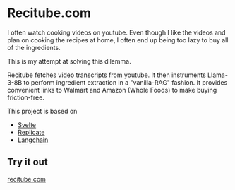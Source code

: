 # Recitube.com
I often watch cooking videos on youtube.
Even though I like the videos and plan on cooking the recipes at home, I often end up being too lazy to buy all of the ingredients.

This is my attempt at solving this dilemma.

Recitube fetches video transcripts from youtube.
It then instruments Llama-3-8B to perform ingredient extraction in a "vanilla-RAG" fashion.
It provides convenient links to Walmart and Amazon (Whole Foods) to make buying friction-free.

This project is based on
- [Svelte](https://svelte.dev/)
- [Replicate](https://replicate.com/)
- [Langchain](https://www.langchain.com/)

## Try it out
[recitube.com](https://recitube.com)

